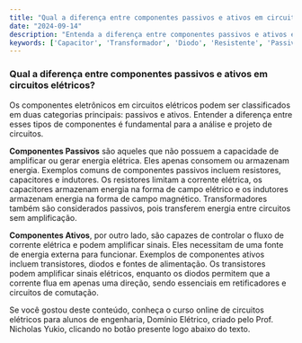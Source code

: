 ```yaml
---
title: "Qual a diferença entre componentes passivos e ativos em circuitos elétricos?"
date: "2024-09-14"
description: "Entenda a diferença entre componentes passivos e ativos em circuitos elétricos e como eles influenciam no funcionamento dos circuitos."
keywords: ['Capacitor', 'Transformador', 'Diodo', 'Resistente', 'Passivo', 'Fonte', 'Indutor']
---
```


### Qual a diferença entre componentes passivos e ativos em circuitos elétricos?

Os componentes eletrônicos em circuitos elétricos podem ser classificados em duas categorias principais: passivos e ativos. Entender a diferença entre esses tipos de componentes é fundamental para a análise e projeto de circuitos.

**Componentes Passivos** são aqueles que não possuem a capacidade de amplificar ou gerar energia elétrica. Eles apenas consomem ou armazenam energia. Exemplos comuns de componentes passivos incluem resistores, capacitores e indutores. Os resistores limitam a corrente elétrica, os capacitores armazenam energia na forma de campo elétrico e os indutores armazenam energia na forma de campo magnético. Transformadores também são considerados passivos, pois transferem energia entre circuitos sem amplificação.

**Componentes Ativos**, por outro lado, são capazes de controlar o fluxo de corrente elétrica e podem amplificar sinais. Eles necessitam de uma fonte de energia externa para funcionar. Exemplos de componentes ativos incluem transistores, diodos e fontes de alimentação. Os transistores podem amplificar sinais elétricos, enquanto os diodos permitem que a corrente flua em apenas uma direção, sendo essenciais em retificadores e circuitos de comutação.

Se você gostou deste conteúdo, conheça o curso online de circuitos elétricos para alunos de engenharia, Domínio Elétrico, criado pelo Prof. Nicholas Yukio, clicando no botão presente logo abaixo do texto.